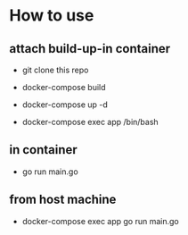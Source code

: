 # How to use

## attach build-up-in container

- git clone this repo

- docker-compose build

- docker-compose up -d

- docker-compose exec app /bin/bash

## in container

- go run main.go

## from host machine

- docker-compose exec app go run main.go
